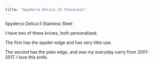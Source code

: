 ```yaml
---
title: "Spyderco Delica II Stainless"
---
```


Spyderco Delica II Stainless Steel

I have two of these knives, both personalized.

The first has the spyder-edge and has very little use.

The second has the plain edge, and was my everyday carry from 2001-2017.  I love this knife.
